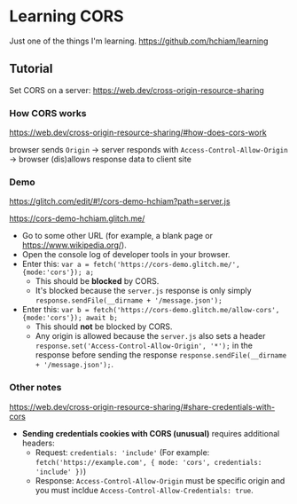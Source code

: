 # Learning CORS

Just one of the things I'm learning. <https://github.com/hchiam/learning>

## Tutorial

Set CORS on a server: <https://web.dev/cross-origin-resource-sharing>

### How CORS works

<https://web.dev/cross-origin-resource-sharing/#how-does-cors-work>

browser sends `Origin` -> server responds with `Access-Control-Allow-Origin` -> browser (dis)allows response data to client site

### Demo

<https://glitch.com/edit/#!/cors-demo-hchiam?path=server.js>

<https://cors-demo-hchiam.glitch.me/>

- Go to some other URL (for example, a blank page or <https://www.wikipedia.org/>).
- Open the console log of developer tools in your browser.
- Enter this: `var a = fetch('https://cors-demo.glitch.me/', {mode:'cors'}); a;`
  - This should be **blocked** by CORS.
  - It's blocked because the `server.js` response is only simply `response.sendFile(__dirname + '/message.json');`
- Enter this: `var b = fetch('https://cors-demo.glitch.me/allow-cors', {mode:'cors'}); await b;`
  - This should **not** be blocked by CORS.
  - Any origin is allowed because the `server.js` also sets a header `response.set('Access-Control-Allow-Origin', '*');` in the response before sending the response `response.sendFile(__dirname + '/message.json');`.

### Other notes

<https://web.dev/cross-origin-resource-sharing/#share-credentials-with-cors>

- **Sending credentials cookies with CORS (unusual)** requires additional headers:
  - Request: `credentials: 'include'` (For example: `fetch('https://example.com', { mode: 'cors', credentials: 'include' })`)
  - Response: `Access-Control-Allow-Origin` must be specific origin and you must incldue `Access-Control-Allow-Credentials: true`.
